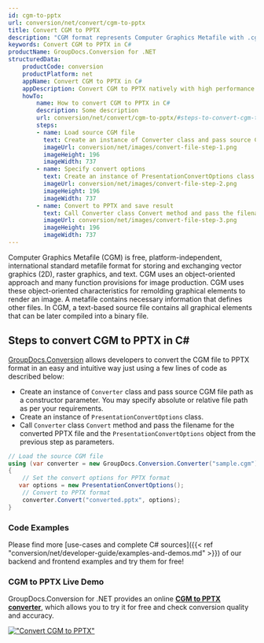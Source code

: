 ```yaml
---
id: cgm-to-pptx
url: conversion/net/convert/cgm-to-pptx
title: Convert CGM to PPTX
description: "CGM format represents Computer Graphics Metafile with .cgm extension. Learn how to convert CGM to PPTX file programmatically in C# language using GroupDocs.Conversion for .NET library."
keywords: Convert CGM to PPTX in C#
productName: GroupDocs.Conversion for .NET
structuredData:
    productCode: conversion
    productPlatform: net
    appName: Convert CGM to PPTX in C#
    appDescription: Convert CGM to PPTX natively with high performance using C# language and server side GroupDocs.Conversion for .NET APIs, without the use of any software like Microsoft or Open Office.
    howTo:
        name: How to convert CGM to PPTX in C# 
        description: Some description
        url: conversion/net/convert/cgm-to-pptx/#steps-to-convert-cgm-to-pptx-in-c
        steps:
        - name: Load source CGM file 
          text: Create an instance of Converter class and pass source CGM file path as a constructor parameter. You may specify absolute or relative file path as per your requirements. 
          imageUrl: conversion/net/images/convert-file-step-1.png
          imageHeight: 196
          imageWidth: 737
        - name: Specify convert options 
          text: Create an instance of PresentationConvertOptions class.
          imageUrl: conversion/net/images/convert-file-step-2.png
          imageHeight: 196
          imageWidth: 737
        - name: Convert to PPTX and save result 
          text: Call Converter class Convert method and pass the filename for the converted HTML file and the PresentationConvertOptions object from the previous step as parameters.
          imageUrl: conversion/net/images/convert-file-step-3.png
          imageHeight: 196
          imageWidth: 737
---
```


Computer Graphics Metafile (CGM) is free, platform-independent, international standard metafile format for storing and exchanging vector graphics (2D), raster graphics, and text. CGM uses an object-oriented approach and many function provisions for image production. CGM uses these object-oriented characteristics for remolding graphical elements to render an image. A metafile contains necessary information that defines other files. In CGM, a text-based source file contains all graphical elements that can be later compiled into a binary file.

## Steps to convert CGM to PPTX in C#

[GroupDocs.Conversion](https://products.groupdocs.com/conversion/net) allows developers to convert the CGM file to PPTX format in an easy and intuitive way just using a few lines of code as described below:

* Create an instance of `Converter` class and pass source CGM file path as a constructor parameter. You may specify absolute or relative file path as per your requirements. 
* Create an instance of `PresentationConvertOptions` class.
* Call `Converter` class `Convert` method and pass the filename for the converted PPTX file and the `PresentationConvertOptions` object from the previous step as parameters.

```csharp
// Load the source CGM file
using (var converter = new GroupDocs.Conversion.Converter("sample.cgm"))
{
    // Set the convert options for PPTX format
   var options = new PresentationConvertOptions();
    // Convert to PPTX format
    converter.Convert("converted.pptx", options);
}
```

### Code Examples

Please find more [use-cases and complete C# sources]({{< ref "conversion/net/developer-guide/examples-and-demos.md" >}}) of our backend and frontend examples and try them for free!

### CGM to PPTX Live Demo

GroupDocs.Conversion for .NET provides an online [**CGM to PPTX converter**](https://products.groupdocs.app/conversion/cgm-to-pptx), which allows you to try it for free and check conversion quality and accuracy.

[!["Convert CGM to PPTX"](conversion/net/images/convert-to-pptx/convert-cgm-to-pptx.png)](https://products.groupdocs.app/conversion/cgm-to-pptx)